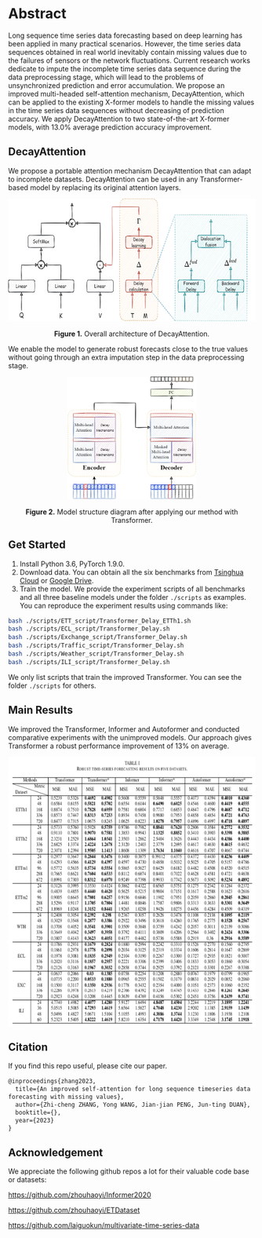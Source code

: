 # Abstract

Long sequence time series data forecasting based on deep learning has been applied in many practical scenarios. However, the time series data sequences obtained in real
world inevitably contain missing values due to the failures of sensors or the network fluctuations. Current research works
dedicate to impute the incomplete time series data sequence during the data preprocessing stage, which will lead to the
problems of unsynchronized prediction and error accumulation. We propose an improved multi-headed self-attention mechanism,
DecayAttention, which can be applied to the existing X-former models to handle the missing values in the time series data
sequences without decreasing of prediction accuracy. We apply DecayAttention to two state-of-the-art X-former models, with
13.0% average prediction accuracy improvement.

## DecayAttention

We propose a portable attention mechanism DecayAttention that can adapt to incomplete datasets. DecayAttention can be used in any Transformer-based model by replacing its original attention layers.
<p align="center">
<img src=".\pic\DecayAttn-decayAttention架构图.png" height = "250" alt="" align=center />
<br><br>
<b>Figure 1.</b> Overall architecture of DecayAttention.
</p>


We enable the model to generate robust forecasts close to the true values without going through an extra imputation step in the data preprocessing stage.
<p align="center">
<img src=".\pic\DecayAttn-模型预览图.png" height = "250" alt="" align=center />
<br><br>
<b>Figure 2.</b> Model structure diagram after applying our method with Transformer.
</p>

## Get Started

1. Install Python 3.6, PyTorch 1.9.0.
2. Download data. You can obtain all the six benchmarks from [Tsinghua Cloud](https://cloud.tsinghua.edu.cn/d/e1ccfff39ad541908bae/) or [Google Drive](https://drive.google.com/drive/folders/1ZOYpTUa82_jCcxIdTmyr0LXQfvaM9vIy?usp=sharing).
3. Train the model. We provide the experiment scripts of all benchmarks and all three baseline models under the folder `./scripts` as examples. You can reproduce the experiment results using commands like:

```bash
bash ./scripts/ETT_script/Transformer_Delay_ETTh1.sh
bash ./scripts/ECL_script/Transformer_Delay.sh
bash ./scripts/Exchange_script/Transformer_Delay.sh
bash ./scripts/Traffic_script/Transformer_Delay.sh
bash ./scripts/Weather_script/Transformer_Delay.sh
bash ./scripts/ILI_script/Transformer_Delay.sh
```
We only list scripts that train the improved Transformer. You can see the folder `./scripts` for others.

## Main Results

We improved the Transformer, Informer and Autoformer and conducted comparative experiments with the unimproved models. Our approach gives Transformer a robust performance improvement of 13% on average.
<p align="center">
<img src=".\pic\results.png" height = "550" alt="" align=center />
</p>

## Citation

If you find this repo useful, please cite our paper. 

```
@inproceedings{zhang2023,
  title={An improved self-attention for long sequence timeseries data forecasting with missing values},
  author={Zhi-cheng ZHANG, Yong WANG, Jian-jian PENG, Jun-ting DUAN},
  booktitle={},
  year={2023}
}
```

## Acknowledgement

We appreciate the following github repos a lot for their valuable code base or datasets:

https://github.com/zhouhaoyi/Informer2020

https://github.com/zhouhaoyi/ETDataset

https://github.com/laiguokun/multivariate-time-series-data

